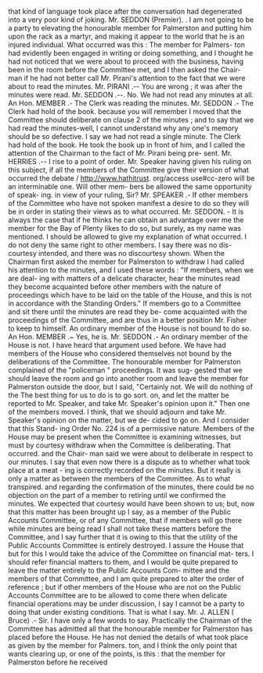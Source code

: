 that kind of language took place after the conversation had degenerated into a very poor kind of joking. Mr. SEDDON (Premier). . I am not going to be a party to elevating the honourable member for Palmerston and putting him upon the rack as a martyr, and making it appear to the world that he is an injured individual. What occurred was this : The member for Palmers- ton had evidently been engaged in writing or doing something, and I thought he had not noticed that we were about to proceed with the business, having been in the room before the Committee met, and I then asked the Chair- man if he had not better call Mr. Pirani's attention to the fact that we were about to read the minutes. Mr. PIRANI .-- You are wrong ; it was after the minutes were read. Mr. SEDDON .--. No. We had not read any minutes at all. An Hon. MEMBER .- The Clerk was reading the minutes. Mr. SEDDON .- The Clerk had hold of the book. because you will remember I moved that the Committee should deliberate on clause 2 of the minutes ; and to say that we had read the minutes-well, I cannot understand why any one's memory should be so defective. I say we had not read a single minute. The Clerk had hold of the book. He took the book up in front of him, and I called the attention of the Chairman to the fact of Mr. Pirani being pre- sent. Mr. HERRIES .-- I rise to a point of order. Mr. Speaker having given his ruling on this subject, if all the members of the Committee give their version of what occurred the debate / http://www.hathitrust. org/access use#cc-zero will be an interminable one. Will other mem- bers be allowed the same opportunity of speak- ing. in view of your ruling, Sir? Mr. SPEAKER .- If other members of the Committee who have not spoken manifest a desire to do so they will be in order in stating their views as to what occurred. Mr. SEDDON. - It is always the case that if he thinks he can obtain an advantage over me the member for the Bay of Plenty likes to do so, but surely, as my name was mentioned. I should be allowed to give my explanation of what occurred. I do not deny the same right to other members. I say there was no dis- courtesy intended, and there was no discourtesy shown. When the Chairman first asked the member for Palmerston to withdraw I had called his attention to the minutes, and I used these words : "If members, when we are deal- ing with matters of a delicate character, hear the minutes read they become acquainted before other members with the nature of proceedings which have to be laid on the table of the House, and this is not in accordance with the Standing Orders." If members go to a Committee and sit there until the minutes are read they be- come acquainted with the proceedings of the Committee, and are thus in a better position Mr. Fisher to keep to himself. An ordinary member of the House is not bound to do so. An Hon. MEMBER .\~ Yes, he is. Mr. SEDDON .- An ordinary member of the House is not. I have heard that argument used before. We have had members of the House who considered themselves not bound by the deliberations of the Committee. The honourable member for Palmerston complained of the "policeman " proceedings. It was sug- gested that we should leave the room and go into another room and leave the member for Palmerston outside the door, but I said, "Certainly not. We will do nothing of the The best thing for us to do is to go sort. on, and let the matter be reported to Mr. Speaker, and take Mr. Speaker's opinion upon it." Then one of the members moved. I think, that we should adjourn and take Mr. Speaker's opinion on the matter, but we de- cided to go on. And I consider that this Stand- ing Order No. 224 is of a permissive nature. Members of the House may be present when the Committee is examining witnesses, but must by courtesy withdraw when the Committee is deliberating. That occurred. and the Chair- man said we were about to deliberate in respect to our minutes. I say that even now there is a dispute as to whether what took place at a meat - ing is correctly recorded on the minutes. But it really is only a matter as between the members of the Committee. As to what transpired. and regarding the confirmation of the minutes, there could be no objection on the part of a member to retiring until we confirmed the minutes. We expected that courtesy would have been shown to us; but, now that this matter has been brought up I say, as a member of the Public Accounts Committee, or of any Committee, that if members will go there while minutes are being read I shall not take these matters before the Committee, and I say further that it is owing to this that the utility of the Public Accounts Committee is entirely destroyed. I assure the House that but for this I would take the advice of the Committee on financial mat- ters. I should refer financial matters to them, and I would be quite prepared to leave the matter entirely to the Public Accounts Com- mittee and the members of that Committee, and I am quite prepared to alter the order of reference ; but if other members of the House who are not on the Public Accounts Committee are to be allowed to come there when delicate financial operations may be under discussion, I say I cannot be a party to doing that under existing conditions. That is what I say. Mr. J. ALLEN ( Bruce) .- Sir. I have only a few words to say. Practically the Chairman of the Committee has admitted all that the honourable member for Palmerston has placed before the House. He has not denied the details of what took place as given by the member for Palmers. ton, and I think the only point that wants clearing up, or one of the points, is this : that the member for Palmerston before he received 